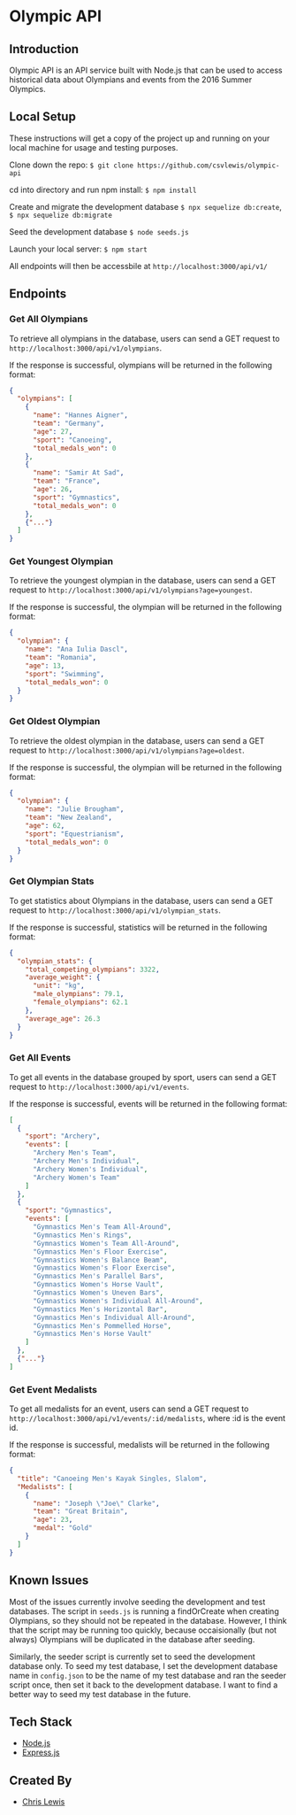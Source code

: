 # Olympic API

## Introduction

Olympic API is an API service built with Node.js that can be used to access historical data about Olympians and events from the 2016 Summer Olympics.

## Local Setup

These instructions will get a copy of the project up and running on your local machine for usage and testing purposes.

Clone down the repo: ```$ git clone https://github.com/csvlewis/olympic-api```

cd into directory and run npm install: ```$ npm install```

Create and migrate the development database ```$ npx sequelize db:create```, ```$ npx sequelize db:migrate```

Seed the development database ```$ node seeds.js```

Launch your local server: ```$ npm start ```

All endpoints will then be accessbile at ```http://localhost:3000/api/v1/```

## Endpoints

### Get All Olympians

To retrieve all olympians in the database, users can send a GET request to ```http://localhost:3000/api/v1/olympians```.

If the response is successful, olympians will be returned in the following format:
```json
{
  "olympians": [
    {
      "name": "Hannes Aigner",
      "team": "Germany",
      "age": 27,
      "sport": "Canoeing",
      "total_medals_won": 0
    },
    {
      "name": "Samir At Sad",
      "team": "France",
      "age": 26,
      "sport": "Gymnastics",
      "total_medals_won": 0
    },
    {"..."}
  ]
}
 ```

### Get Youngest Olympian

To retrieve the youngest olympian in the database, users can send a GET request to ```http://localhost:3000/api/v1/olympians?age=youngest```.

If the response is successful, the olympian will be returned in the following format:
```json
{
  "olympian": {
    "name": "Ana Iulia Dascl",
    "team": "Romania",
    "age": 13,
    "sport": "Swimming",
    "total_medals_won": 0
  }
}
```
### Get Oldest Olympian

To retrieve the oldest olympian in the database, users can send a GET request to ```http://localhost:3000/api/v1/olympians?age=oldest```.

If the response is successful, the olympian will be returned in the following format:
```json
{
  "olympian": {
    "name": "Julie Brougham",
    "team": "New Zealand",
    "age": 62,
    "sport": "Equestrianism",
    "total_medals_won": 0
  }
}
```

### Get Olympian Stats

To get statistics about Olympians in the database, users can send a GET request to ```http://localhost:3000/api/v1/olympian_stats```.

If the response is successful, statistics will be returned in the following format:
```json
{
  "olympian_stats": {
    "total_competing_olympians": 3322,
    "average_weight": {
      "unit": "kg",
      "male_olympians": 79.1,
      "female_olympians": 62.1
    },
    "average_age": 26.3
  }
}
```

### Get All Events

To get all events in the database grouped by sport, users can send a GET request to ```http://localhost:3000/api/v1/events```.

If the response is successful, events will be returned in the following format:
```json
[
  {
    "sport": "Archery",
    "events": [
      "Archery Men's Team",
      "Archery Men's Individual",
      "Archery Women's Individual",
      "Archery Women's Team"
    ]
  },
  {
    "sport": "Gymnastics",
    "events": [
      "Gymnastics Men's Team All-Around",
      "Gymnastics Men's Rings",
      "Gymnastics Women's Team All-Around",
      "Gymnastics Men's Floor Exercise",
      "Gymnastics Women's Balance Beam",
      "Gymnastics Women's Floor Exercise",
      "Gymnastics Men's Parallel Bars",
      "Gymnastics Women's Horse Vault",
      "Gymnastics Women's Uneven Bars",
      "Gymnastics Women's Individual All-Around",
      "Gymnastics Men's Horizontal Bar",
      "Gymnastics Men's Individual All-Around",
      "Gymnastics Men's Pommelled Horse",
      "Gymnastics Men's Horse Vault"
    ]
  },
  {"..."}
]
```
### Get Event Medalists

To get all medalists for an event, users can send a GET request to ```http://localhost:3000/api/v1/events/:id/medalists```, where :id is the event id.

If the response is successful, medalists will be returned in the following format:
```json
{
  "title": "Canoeing Men's Kayak Singles, Slalom",
  "Medalists": [
    {
      "name": "Joseph \"Joe\" Clarke",
      "team": "Great Britain",
      "age": 23,
      "medal": "Gold"
    }
  ]
}
```
## Known Issues

Most of the issues currently involve seeding the development and test databases. The script in ```seeds.js``` is running a findOrCreate when creating Olympians, so they should not be repeated in the database. However, I think that the script may be running too quickly, because occaisionally (but not always) Olympians will be duplicated in the database after seeding.

Similarly, the seeder script is currently set to seed the development database only. To seed my test database, I set the development database name in ```config.json``` to be the name of my test database and ran the seeder script once, then set it back to the development database. I want to find a better way to seed my test database in the future.

## Tech Stack

- [Node.js](https://nodejs.org/en/)
- [Express.js](https://expressjs.com/)

## Created By

- [Chris Lewis](https://github.com/csvlewis)




